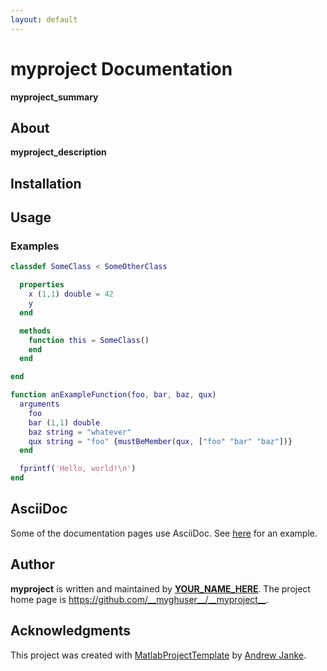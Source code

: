 ```yaml
---
layout: default
---
```


# __myproject__ Documentation

__myproject_summary__

## About

__myproject_description__

## Installation

## Usage

### Examples

```matlab
classdef SomeClass < SomeOtherClass

  properties
    x (1,1) double = 42
    y
  end

  methods
    function this = SomeClass()
    end
  end

end

function anExampleFunction(foo, bar, baz, qux)
  arguments
    foo
    bar (1,1) double
    baz string = "whatever"
    qux string = "foo" {mustBeMember(qux, ["foo" "bar" "baz"])}
  end

  fprintf('Hello, world!\n')
end
```

## AsciiDoc

Some of the documentation pages use AsciiDoc. See [here](Use-AsciiDoc/index.html) for an example.

## Author

__myproject__ is written and maintained by [__YOUR_NAME_HERE__](https://your-website.com). The project home page is <https://github.com/__myghuser__/__myproject__>.

## Acknowledgments

This project was created with [MatlabProjectTemplate](https://github.com/apjanke/MatlabProjectTemplate) by [Andrew Janke](https://apjanke.net).
